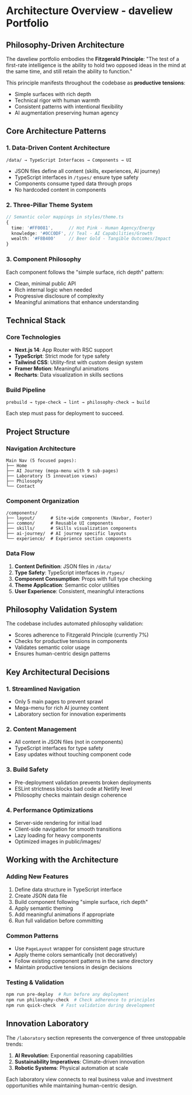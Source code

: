 # Architecture Overview - daveliew Portfolio

## Philosophy-Driven Architecture

The daveliew portfolio embodies the **Fitzgerald Principle**: "The test of a first-rate intelligence is the ability to hold two opposed ideas in the mind at the same time, and still retain the ability to function."

This principle manifests throughout the codebase as **productive tensions**:
- Simple surfaces with rich depth
- Technical rigor with human warmth
- Consistent patterns with intentional flexibility
- AI augmentation preserving human agency

## Core Architecture Patterns

### 1. Data-Driven Content Architecture
```
/data/ → TypeScript Interfaces → Components → UI
```
- JSON files define all content (skills, experiences, AI journey)
- TypeScript interfaces in `/types/` ensure type safety
- Components consume typed data through props
- No hardcoded content in components

### 2. Three-Pillar Theme System
```typescript
// Semantic color mappings in styles/theme.ts
{
  time: '#FF0081',      // Hot Pink - Human Agency/Energy
  knowledge: '#0CC0DF', // Teal - AI Capabilities/Growth
  wealth: '#F8B400'     // Beer Gold - Tangible Outcomes/Impact
}
```

### 3. Component Philosophy
Each component follows the "simple surface, rich depth" pattern:
- Clean, minimal public API
- Rich internal logic when needed
- Progressive disclosure of complexity
- Meaningful animations that enhance understanding

## Technical Stack

### Core Technologies
- **Next.js 14**: App Router with RSC support
- **TypeScript**: Strict mode for type safety
- **Tailwind CSS**: Utility-first with custom design system
- **Framer Motion**: Meaningful animations
- **Recharts**: Data visualization in skills sections

### Build Pipeline
```bash
prebuild → type-check → lint → philosophy-check → build
```
Each step must pass for deployment to succeed.

## Project Structure

### Navigation Architecture
```
Main Nav (5 focused pages):
├── Home
├── AI Journey (mega-menu with 9 sub-pages)
├── Laboratory (5 innovation views)
├── Philosophy
└── Contact
```

### Component Organization
```
/components/
├── layout/      # Site-wide components (Navbar, Footer)
├── common/      # Reusable UI components
├── skills/      # Skills visualization components
├── ai-journey/  # AI journey specific layouts
└── experience/  # Experience section components
```

### Data Flow
1. **Content Definition**: JSON files in `/data/`
2. **Type Safety**: TypeScript interfaces in `/types/`
3. **Component Consumption**: Props with full type checking
4. **Theme Application**: Semantic color utilities
5. **User Experience**: Consistent, meaningful interactions

## Philosophy Validation System

The codebase includes automated philosophy validation:
- Scores adherence to Fitzgerald Principle (currently 7%)
- Checks for productive tensions in components
- Validates semantic color usage
- Ensures human-centric design patterns

## Key Architectural Decisions

### 1. Streamlined Navigation
- Only 5 main pages to prevent sprawl
- Mega-menu for rich AI journey content
- Laboratory section for innovation experiments

### 2. Content Management
- All content in JSON files (not in components)
- TypeScript interfaces for type safety
- Easy updates without touching component code

### 3. Build Safety
- Pre-deployment validation prevents broken deployments
- ESLint strictness blocks bad code at Netlify level
- Philosophy checks maintain design coherence

### 4. Performance Optimizations
- Server-side rendering for initial load
- Client-side navigation for smooth transitions
- Lazy loading for heavy components
- Optimized images in public/images/

## Working with the Architecture

### Adding New Features
1. Define data structure in TypeScript interface
2. Create JSON data file
3. Build component following "simple surface, rich depth"
4. Apply semantic theming
5. Add meaningful animations if appropriate
6. Run full validation before committing

### Common Patterns
- Use `PageLayout` wrapper for consistent page structure
- Apply theme colors semantically (not decoratively)
- Follow existing component patterns in the same directory
- Maintain productive tensions in design decisions

### Testing & Validation
```bash
npm run pre-deploy  # Run before any deployment
npm run philosophy-check  # Check adherence to principles
npm run quick-check  # Fast validation during development
```

## Innovation Laboratory

The `/laboratory` section represents the convergence of three unstoppable trends:
1. **AI Revolution**: Exponential reasoning capabilities
2. **Sustainability Imperatives**: Climate-driven innovation
3. **Robotic Systems**: Physical automation at scale

Each laboratory view connects to real business value and investment opportunities while maintaining human-centric design.